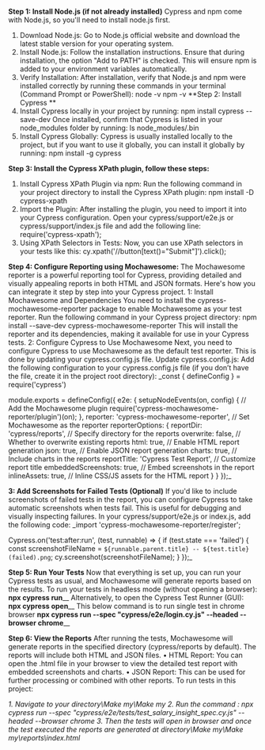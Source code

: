 **Step 1: Install Node.js (if not already installed)**
Cypress and npm come with Node.js, so you'll need to install node.js first.
  1.	Download Node.js:
  Go to Node.js official website and download the latest stable version for your operating system.
  2.	Install Node.js:
  Follow the installation instructions. Ensure that during installation, the option "Add to PATH" is checked. This will ensure npm is added to your environment variables automatically.
  3.	Verify Installation: After installation, verify that Node.js and npm were installed correctly by running these commands in your terminal (Command Prompt or PowerShell):
      node -v
      npm -v
**Step 2: Install Cypress **
  1.	Install Cypress locally in your project by running:
        npm install cypress --save-dev
  Once installed, confirm that Cypress is listed in your node_modules folder by running:
  ls node_modules/.bin
  2.	Install Cypress Globally: Cypress is usually installed locally to the project, but if you want to use it globally, you can install it globally by running:
      npm install -g cypress

**Step 3: Install the Cypress XPath plugin, follow these steps:**
  1.	Install Cypress XPath Plugin via npm: Run the following command in your project directory to install the Cypress XPath plugin:
  npm install -D cypress-xpath
  2.	Import the Plugin: After installing the plugin, you need to import it into your Cypress configuration. Open your cypress/support/e2e.js or cypress/support/index.js file and add the following line:
  require('cypress-xpath');
  3.	Using XPath Selectors in Tests: Now, you can use XPath selectors in your tests like this:
  cy.xpath('//button[text()="Submit"]').click();
  
**Step 4: Configure Reporting using Mochawesome:**
  The Mochawesome reporter is a powerful reporting tool for Cypress, providing detailed and visually appealing reports in both HTML and JSON formats. Here's how you can integrate it step by step into your Cypress project.
  1: Install Mochawesome and Dependencies
  You need to install the cypress-mochawesome-reporter package to enable Mochawesome as your test reporter.
  Run the following command in your Cypress project directory:
  npm install --save-dev cypress-mochawesome-reporter
  This will install the reporter and its dependencies, making it available for use in your Cypress tests.
  2: Configure Cypress to Use Mochawesome
  Next, you need to configure Cypress to use Mochawesome as the default test reporter. This is done by updating your cypress.config.js file.
Update cypress.config.js:
Add the following configuration to your cypress.config.js file (if you don’t have the file, create it in the project root directory):
_const { defineConfig } = require('cypress')

module.exports = defineConfig({
  e2e: {
    setupNodeEvents(on, config) {
      // Add the Mochawesome plugin
      require('cypress-mochawesome-reporter/plugin')(on);
    },
    reporter: 'cypress-mochawesome-reporter',  // Set Mochawesome as the reporter
    reporterOptions: {
      reportDir: 'cypress/reports',             // Specify directory for the reports
      overwrite: false,                         // Whether to overwrite existing reports
      html: true,                               // Enable HTML report generation
      json: true,                               // Enable JSON report generation
      charts: true,                             // Include charts in the reports
      reportTitle: 'Cypress Test Report',       // Customize report title
      embeddedScreenshots: true,                // Embed screenshots in the report
      inlineAssets: true,                       // Inline CSS/JS assets for the HTML report
    }
  }
});_

**3: Add Screenshots for Failed Tests (Optional)**
If you'd like to include screenshots of failed tests in the report, you can configure Cypress to take automatic screenshots when tests fail. This is useful for debugging and visually inspecting failures.
In your cypress/support/e2e.js or index.js, add the following code:
_import 'cypress-mochawesome-reporter/register';

Cypress.on('test:after:run', (test, runnable) => {
  if (test.state === 'failed') {
    const screenshotFileName = `${runnable.parent.title} -- ${test.title} (failed).png`;
    cy.screenshot(screenshotFileName);
  }
});_

**Step 5: Run Your Tests**
	Now that everything is set up, you can run your Cypress tests as usual, and Mochawesome will generate reports based on the results.
	To run your tests in headless mode (without opening a browser):
	**npx cypress run**__
	Alternatively, to open the Cypress Test Runner (GUI):
	**npx cypress open**__
	This below command is to run single test in chrome browser 
	**npx cypress run --spec "cypress/e2e/login.cy.js" --headed --browser chrome**__

**Step 6: View the Reports**
	After running the tests, Mochawesome will generate reports in the specified directory (cypress/reports by default). The reports will include both HTML and JSON files.
	•	HTML Report: You can open the .html file in your browser to view the detailed test report with embedded screenshots and charts.
	•	JSON Report: This can be used for further processing or combined with other reports.
	To run tests in this project:

_1. Navigate to your directory\Make my\Make my
2. Run the command : npx cypress run --spec "cypress/e2e/tests/test_salary_insight_spec.cy.js" --headed --browser chrome
3. Then the tests will open in browser and once the test executed the reports are generated at directory\Make my\Make my\reports\index.html_


